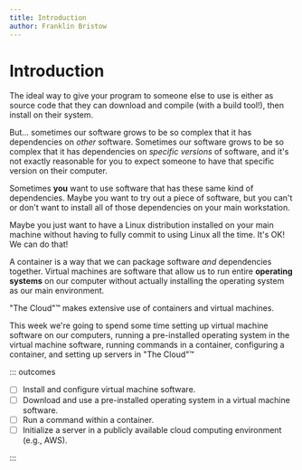 ```yaml
---
title: Introduction
author: Franklin Bristow
---
```


Introduction
============

The ideal way to give your program to someone else to use is either as source
code that they can download and compile (with a build tool!), then install on
their system.

But... sometimes our software grows to be so complex that it has dependencies on
*other* software. Sometimes our software grows to be so complex that it has
dependencies on *specific versions* of software, and it's not exactly reasonable
for you to expect someone to have that specific version on their computer.

Sometimes **you** want to use software that has these same kind of dependencies.
Maybe you want to try out a piece of software, but you can't or don't want to
install all of those dependencies on your main workstation.

Maybe you just want to have a Linux distribution installed on your main machine
without having to fully commit to using Linux all the time. It's OK! We can do
that!

A container is a way that we can package software *and* dependencies together.
Virtual machines are software that allow us to run entire **operating systems**
on our computer without actually installing the operating system as our main
environment.

"The Cloud"&trade; makes extensive use of containers and virtual machines.

This week we're going to spend some time setting up virtual machine software on
our computers, running a pre-installed operating system in the virtual machine
software, running commands in a container, configuring a container, and setting
up servers in "The Cloud"&trade;

::: outcomes

* [ ] Install and configure virtual machine software.
* [ ] Download and use a pre-installed operating system in a virtual machine
  software.
* [ ] Run a command within a container.
* [ ] Initialize a server in a publicly available cloud computing environment
  (e.g., AWS).

:::
